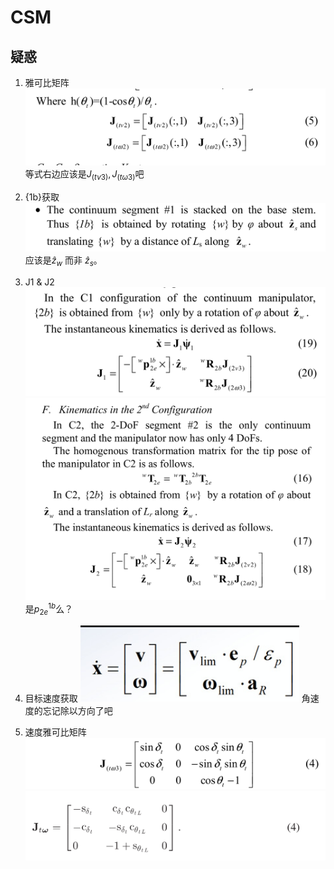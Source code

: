 # CSM

## 疑惑

1. 雅可比矩阵
![alt text](/imgs/image.png)
等式右边应该是$J_{(tv3)},J_{(t\omega3)}$吧

2. {1b}获取
![alt text](/imgs/image-1.png)
应该是$\hat{z}_w$ 而非 $\hat{z}_s$。

3. J1 & J2
![alt text](/imgs/image-2.png)
![alt text](/imgs/image-3.png)
是$p^{1b}_{2e}$么？

4. 目标速度获取
![alt text](/imgs/image-4.png)
角速度的忘记除以方向了吧

5. 速度雅可比矩阵
![alt text](/imgs/image-5.png)
![alt text](/imgs/image-6.png)
